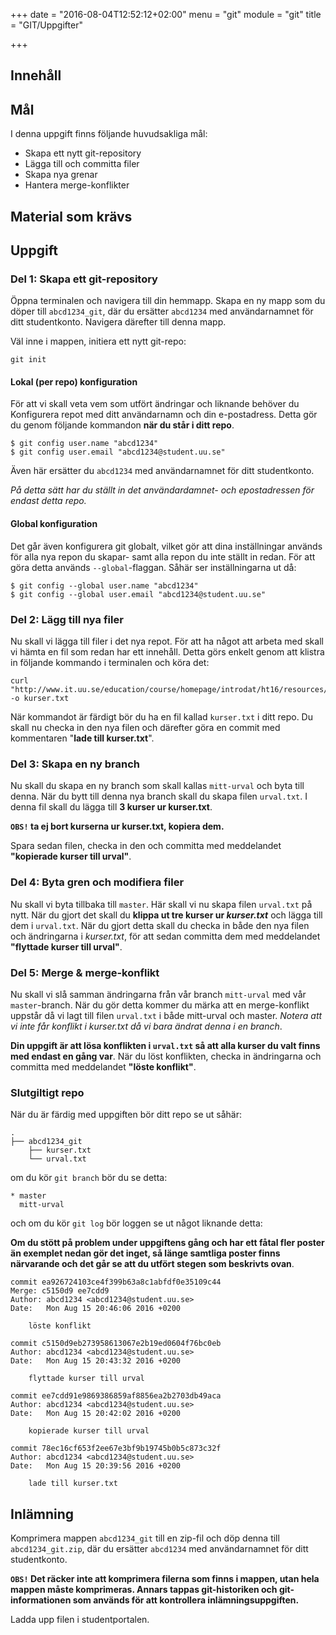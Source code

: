 +++
date = "2016-08-04T12:52:12+02:00"
menu = "git"
module = "git"
title = "GIT/Uppgifter"

+++

## Innehåll

## Mål
I denna uppgift finns följande huvudsakliga mål:

- Skapa ett nytt git-repository
- Lägga till och committa filer
- Skapa nya grenar
- Hantera merge-konflikter

## Material som krävs

## Uppgift

### Del 1: Skapa ett git-repository
Öppna terminalen och navigera till din hemmapp. Skapa en ny mapp
som du döper till `abcd1234_git`, där du ersätter `abcd1234` med
användarnamnet för ditt studentkonto. Navigera därefter till
denna mapp.

Väl inne i mappen, initiera ett nytt git-repo:
```
git init
```
#### Lokal (per repo) konfiguration
För att vi skall veta vem som utfört ändringar och liknande behöver
du Konfigurera repot med ditt användarnamn och din e-postadress. Detta
gör du genom följande kommandon **när du står i ditt repo**.

```none
$ git config user.name "abcd1234"
$ git config user.email "abcd1234@student.uu.se"
```
Även här ersätter du `abcd1234` med användarnamnet för ditt studentkonto.

*På detta sätt har du ställt in det användardamnet- och epostadressen för
endast detta repo.*

#### Global konfiguration
Det går även konfigurera git globalt, vilket gör att dina inställningar
används för alla nya repon du skapar- samt alla repon du inte ställt in
redan. För att göra detta används `--global`-flaggan. Såhär ser inställningarna
ut då:
```none
$ git config --global user.name "abcd1234"
$ git config --global user.email "abcd1234@student.uu.se"
```

### Del 2: Lägg till nya filer
Nu skall vi lägga till filer i det nya repot. För att ha något att arbeta med
skall vi hämta en fil som redan har ett innehåll. Detta görs enkelt genom
att klistra in följande kommando i terminalen och köra det:
```none
curl "http://www.it.uu.se/education/course/homepage/introdat/ht16/resources/kurser.txt" -o kurser.txt
```
När kommandot är färdigt bör du ha en fil kallad `kurser.txt` i ditt repo. Du skall nu checka in
den nya filen och därefter göra en commit med kommentaren "**lade till kurser.txt**".

### Del 3: Skapa en ny branch
Nu skall du skapa en ny branch som skall kallas `mitt-urval` och byta till denna.
När du bytt till denna nya branch skall du skapa filen `urval.txt`. I denna fil skall
du lägga till **3 kurser ur kurser.txt**.

**`OBS!` ta ej bort kurserna ur kurser.txt, kopiera dem.**

Spara sedan filen, checka in den och committa med meddelandet **"kopierade kurser till urval"**.

### Del 4: Byta gren och modifiera filer
Nu skall vi byta tillbaka till `master`. Här skall vi nu skapa filen `urval.txt` på nytt.
När du gjort det skall du **klippa ut tre kurser ur _kurser.txt_** och lägga till dem i
`urval.txt`. När du gjort detta skall du checka in både den nya filen och ändringarna i
*kurser.txt*, för att sedan committa dem med meddelandet **"flyttade kurser till urval"**.

### Del 5: Merge & merge-konflikt
Nu skall vi slå samman ändringarna från vår branch `mitt-urval` med vår `master`-branch.
När du gör detta kommer du märka att en merge-konflikt uppstår då vi lagt till
filen `urval.txt` i både mitt-urval och master. *Notera att vi inte får konflikt i
kurser.txt då vi bara ändrat denna i en branch*.

**Din uppgift är att lösa konflikten i `urval.txt` så att alla kurser du valt finns med
endast en gång var**. När du löst konflikten, checka in ändringarna och committa med
meddelandet **"löste konflikt"**.

### Slutgiltigt repo
När du är färdig med uppgiften bör ditt repo se ut såhär:

```none
.
├── abcd1234_git
    ├── kurser.txt
    └── urval.txt
```
om du kör `git branch` bör du se detta:
```none
* master
  mitt-urval
```

och om du kör `git log` bör loggen se ut något liknande detta:

**Om du stött på problem under uppgiftens gång och har ett fåtal
fler poster än exemplet nedan gör det inget, så länge samtliga
poster finns närvarande och det går se att du utfört
stegen som beskrivts ovan**.

```none
commit ea926724103ce4f399b63a8c1abfdf0e35109c44
Merge: c5150d9 ee7cdd9
Author: abcd1234 <abcd1234@student.uu.se>
Date:   Mon Aug 15 20:46:06 2016 +0200

    löste konflikt

commit c5150d9eb273958613067e2b19ed0604f76bc0eb
Author: abcd1234 <abcd1234@student.uu.se>
Date:   Mon Aug 15 20:43:32 2016 +0200

    flyttade kurser till urval

commit ee7cdd91e9869386859af8856ea2b2703db49aca
Author: abcd1234 <abcd1234@student.uu.se>
Date:   Mon Aug 15 20:42:02 2016 +0200

    kopierade kurser till urval

commit 78ec16cf653f2ee67e3bf9b19745b0b5c873c32f
Author: abcd1234 <abcd1234@student.uu.se>
Date:   Mon Aug 15 20:39:56 2016 +0200

    lade till kurser.txt
```


## Inlämning
Komprimera mappen `abcd1234_git` till en zip-fil och döp denna till `abcd1234_git.zip`, där du
ersätter `abcd1234` med användarnamnet för ditt studentkonto.

**`OBS!` Det räcker inte att komprimera filerna som finns i mappen, utan hela mappen måste komprimeras.
Annars tappas git-historiken och git-informationen som används för att kontrollera inlämningsuppgiften.**

Ladda upp filen i studentportalen.
